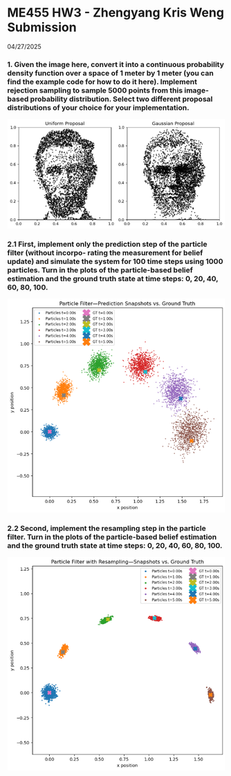 # ME455 HW3 - Zhengyang Kris Weng Submission
04/27/2025

### 1. Given the image here, convert it into a continuous probability density function over a space of 1 meter by 1 meter (you can find the example code for how to do it here). Implement rejection sampling to sample 5000 points from this image-based probability distribution. Select two different proposal distributions of your choice for your implementation.

![q1](q1.png)

### 2.1 First, implement only the prediction step of the particle filter (without incorpo- rating the measurement for belief update) and simulate the system for 100 time steps using 1000 particles. Turn in the plots of the particle-based belief estimation and the ground truth state at time steps: 0, 20, 40, 60, 80, 100.

![q2.1](q2.1.png)


### 2.2 Second, implement the resampling step in the particle filter. Turn in the plots of the particle-based belief estimation and the ground truth state at time steps: 0, 20, 40, 60, 80, 100.

![q2.2](q2.2.png)
